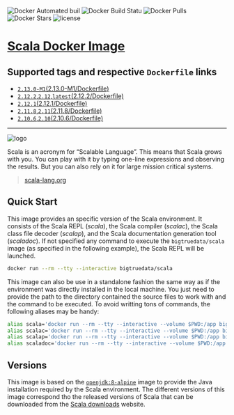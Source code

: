 ![Docker Automated buil](https://img.shields.io/docker/automated/bigtruedata/scala.svg?style=plastic)
![Docker Build Statu](https://img.shields.io/docker/build/bigtruedata/scala.svg?style=plastic)
![Docker Pulls](https://img.shields.io/docker/pulls/bigtruedata/scala.svg?style=plastic)
![Docker Stars](https://img.shields.io/docker/stars/bigtruedata/scala.svg?style=plastic)
![license](https://img.shields.io/github/license/bigtruedata/docker-scala.svg?style=plastic)

# [Scala Docker Image](https://hub.docker.com/r/bigtruedata/scala/)

## Supported tags and respective `Dockerfile` links
- [`2.13.0-M1`(2.13.0-M1/Dockerfile)](https://github.com/bigtruedata/docker-scala/blob/master/2.13.0-M1/Dockerfile)
- [`2.12.2`,`2.12`,`latest`(2.12.2/Dockerfile)](https://github.com/bigtruedata/docker-scala/blob/master/2.12.2/Dockerfile)
- [`2.12.1`(2.12.1/Dockerfile)](https://github.com/bigtruedata/docker-scala/blob/master/2.12.1/Dockerfile)
- [`2.11.8`,`2.11`(2.11.8/Dockerfile)](https://github.com/bigtruedata/docker-scala/blob/master/2.11.8/Dockerfile)
- [`2.10.6`,`2.10`(2.10.6/Dockerfile)](https://github.com/bigtruedata/docker-scala/blob/master/2.10.6/Dockerfile)

---

![logo](https://raw.githubusercontent.com/bigtruedata/docker-scala/master/logo.png)

Scala is an acronym for “Scalable Language”. This means that Scala grows with you. You can play with it by typing one-line expressions and observing the results. But you can also rely on it for large mission critical systems.

> [scala-lang.org](http://scala-lang.org/)

## Quick Start
This image provides an specific version of the Scala environment. It consists of the Scala REPL (_scala_), the Scala compiler (_scalac_), the Scala class file decoder (_scalap_), and the Scala documentation generation tool (_scaladoc_). If not specified any command to execute the `bigtruedata/scala` image (as specified in the following example), the Scala REPL will be launched.

```sh
docker run --rm --tty --interactive bigtruedata/scala
```

This image can also be use in a standalone fashion the same way as if the environment was directly installed in the local machine. You just need to provide the path to the directory contained the source files to work with and the command to be executed. To avoid writting tons of commands, the following aliases may be handy:

```sh
alias scala='docker run --rm --tty --interactive --volume $PWD:/app bigtruedata/scala'
alias scalac='docker run --rm --tty --interactive --volume $PWD:/app bigtruedata/scala scalac'
alias scalap='docker run --rm --tty --interactive --volume $PWD:/app bigtruedata/scala scalap'
alias scaladoc='docker run --rm --tty --interactive --volume $PWD:/app bigtruedata/scala scaladoc'
```

## Versions
This image is based on the [`openjdk:8-alpine`](https://hub.docker.com/_/openjdk/) image to provide the Java installation required by the Scala environment. The different versions of this image correspond tho the released versions of Scala that can be downloaded from the [Scala downloads](http://scala-lang.org/download/all.html) website.
